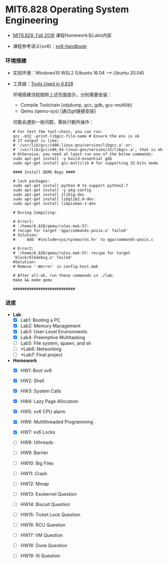 # MIT6.828 Operating System Engineering



-  [MIT6.828: Fall 2018](https://pdos.csail.mit.edu/6.828/2018/schedule.html) 课程Homework与Labs内容

- 课程参考讲义(xv6)：[xv6-handbook](https://pdos.csail.mit.edu/6.828/2018/xv6/book-rev11.pdf)



### 环境搭建

- 实验环境：Windows10 WSL2 (Ubuntu 16.04 --> Ubuntu 20.04)

- 工具链：[Tools Used in 6.828](https://pdos.csail.mit.edu/6.828/2018/tools.html)

  环境搭建流程按照上述页面提示，分别需要安装：

  - Compile Toolchain [objdump, gcc, gdb, gcc-multilib]
  - Qemu (qemu-sys) [通过git链接安装]
  
  可能会遇到一些问题，需执行额外操作：
  
  ```shell
  # For test the tool-chain, you can run:
  gcc -m32 -print-libgcc-file-name # Ensure the env is ok
  # If output is like:
  # '/usr/lib/gcc/i486-linux-gnu/version/libgcc.a' or:
  # '/usr/lib/gcc/x86_64-linux-gnu/version/32/libgcc.a', that is ok
  # Otherwise, you need at least run one of the below commands:
  sudo apt-get install -y build-essential gdb
  sudo apt-get install gcc-multilib # for supporting 32-bits mode
  
  #### Install QEMU Bugs ####
  
  # lack packages:
  sudo apt-get install python # to support python2.7
  sudo apt-get install -y pkg-config
  sudo apt-get install zlib1g-dev
  sudo apt-get install libglib2.0-dev
  sudo apt-get install libpixman-1-dev
  
  # During Compiling:
  
  # Error1:
  # '/home/6.828/qemu/rules.mak:57: 
  # recipe for target 'qga/commands-posix.o' failed' 
  # Solution:
  # 	Add '#include<sys/sysmacros.h>' to qga/commands-posix.c
  
  # Error2:
  # '/home/6.828/qemu/rules.mak:57: recipe for target 'block/blkdebug.o' failed'
  #Solution:
  #	Remove '-Werror' in config-host.mak
  
  # After all-ok, run these commands in ./lab:
  make && make qemu
  
  ###########################
  ```




### 进度

- **Lab**
  * [x] Lab1: Booting a PC
  * [x] Lab2: Memory Management
  * [x] Lab3: User-Level Environments
  * [x] Lab4: Preemptive Multitasking
  * [ ] Lab5: File system, spawn, and sh
  * [ ] *Lab6: Networking
  * [ ] *Lab7: Final project

- **Homework**
  * [x] HW1: Boot xv6
  * [x] HW2: Shell
  * [x] HW3: System Calls
  * [x] HW4: Lazy Page Allocation
  * [x] HW5: xv6 CPU alarm
  * [x] HW6: Multithreaded Programming
  * [x] HW7: xv6 Locks
  * [ ] HW8: Uthreads
  * [ ] HW9: Barrier
  * [ ] HW10: Big Files
  * [ ] HW11: Crash
  * [ ] HW12: Mmap
  * [ ] HW13: Exokernel Question
  * [ ] HW14: Biscuit Question
  * [ ] HW15: Ticket Lock Question
  * [ ] HW16: RCU Question
  * [ ] HW17: VM Question
  * [ ] HW18: Dune Question
  * [ ] HW19: IX Question

